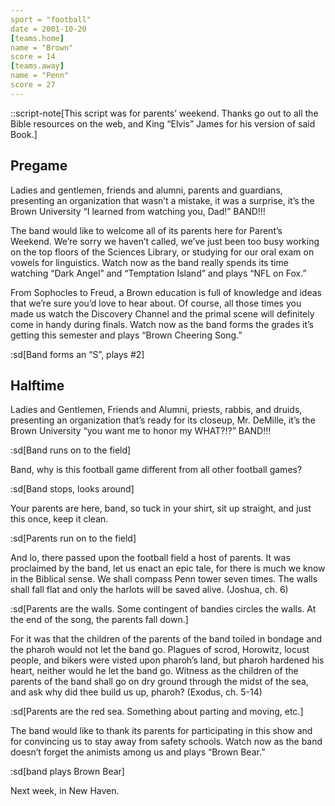 ```yaml
---
sport = "football"
date = 2001-10-20
[teams.home]
name = "Brown"
score = 14
[teams.away]
name = "Penn"
score = 27
---
```


::script-note[This script was for parents’ weekend. Thanks go out to all the Bible resources on the web, and King “Elvis” James for his version of said Book.]

## Pregame

Ladies and gentlemen, friends and alumni, parents and guardians, presenting an organization that wasn’t a mistake, it was a surprise, it’s the Brown University “I learned from watching you, Dad!” BAND!!!

The band would like to welcome all of its parents here for Parent’s Weekend. We’re sorry we haven’t called, we’ve just been too busy working on the top floors of the Sciences Library, or studying for our oral exam on vowels for linguistics. Watch now as the band really spends its time watching “Dark Angel” and “Temptation Island” and plays “NFL on Fox.”

From Sophocles to Freud, a Brown education is full of knowledge and ideas that we’re sure you’d love to hear about. Of course, all those times you made us watch the Discovery Channel and the primal scene will definitely come in handy during finals. Watch now as the band forms the grades it’s getting this semester and plays “Brown Cheering Song.”

:sd[Band forms an “S”, plays #2]

## Halftime

Ladies and Gentlemen, Friends and Alumni, priests, rabbis, and druids, presenting an organization that’s ready for its closeup, Mr. DeMille, it’s the Brown University “you want me to honor my WHAT?!?” BAND!!!

:sd[Band runs on to the field]

Band, why is this football game different from all other football games?

:sd[Band stops, looks around]

Your parents are here, band, so tuck in your shirt, sit up straight, and just this once, keep it clean.

:sd[Parents run on to the field]

And lo, there passed upon the football field a host of parents. It was proclaimed by the band, let us enact an epic tale, for there is much we know in the Biblical sense. We shall compass Penn tower seven times. The walls shall fall flat and only the harlots will be saved alive. (Joshua, ch. 6)

:sd[Parents are the walls. Some contingent of bandies circles the walls. At the end of the song, the parents fall down.]

For it was that the children of the parents of the band toiled in bondage and the pharoh would not let the band go. Plagues of scrod, Horowitz, locust people, and bikers were visted upon pharoh’s land, but pharoh hardened his heart, neither would he let the band go. Witness as the children of the parents of the band shall go on dry ground through the midst of the sea, and ask why did thee build us up, pharoh? (Exodus, ch. 5-14)

:sd[Parents are the red sea. Something about parting and moving, etc.]

The band would like to thank its parents for participating in this show and for convincing us to stay away from safety schools. Watch now as the band doesn’t forget the animists among us and plays “Brown Bear.”

:sd[band plays Brown Bear]

Next week, in New Haven.
